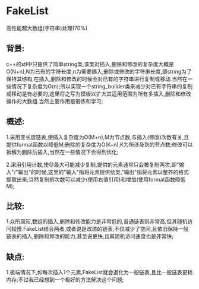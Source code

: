 # FakeList
高性能超大数组(字符串)处理(70%)

## 背景:<br>
   c++的stl中只提供了简单string类,该类对插入,删除和修改的复杂度大概是O(N+n),N为已有的字符长度,n为需要插入,删除或修改的字符串长度,即string为了保持其结构,在插入,删除和修改的时候会对已有的字符串进行复制或移动.当然在一些情况下复杂度为O(n);所以实现一个string_builder类来减少对已有字符串的复制或移动是有必要的,这里将之写为模板以扩大其适用范围为所有多插入,删除和修改操作的大数组.当然主要作用是锻炼和学习;

## 概述:<br>
   1.采用变长度链表,使插入复杂度为O(M+n),M为节点数,与插入(修改)次数有关,且提供format函数以降低M;删除的复杂度为O(K+n),K为所涉及到的节点数;修改可以拆解为删除后插入,当然在一些情况下会得到优化;<br>
  
   2.采用引用计数,使尽最大可能减少复制,提供的元素通常只会被复制两次,即"输入"/"输出"的时候,这里的"输入"指将元素提供给类,"输出"指将元素以整齐的格式提取出来;当然复制的次数可以减少(使用右值引用)和增加(使用format函数降低M);

## 比较:<br>
   1.众所周知,数组的插入,删除和修改能力是非常低的,普通链表则非常高,但其随机访问较慢.FakeList结合两者,或者说是改进的链表,不仅减少了空间,且依旧保持一般链表的插入,删除和修改的能力,甚至说更快,且其随机访问速度也是非常快;<br>
  
## 缺点:<br>
   1.极端情况下,如每次插入1个元素,FakeList就会退化为一般链表,且比一般链表更耗内存;不过我已经想到一个极好的方法解决这个问题;
